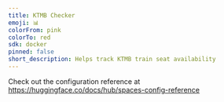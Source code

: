 ```yaml
---
title: KTMB Checker
emoji: 📊
colorFrom: pink
colorTo: red
sdk: docker
pinned: false
short_description: Helps track KTMB train seat availability
---
```


Check out the configuration reference at https://huggingface.co/docs/hub/spaces-config-reference
